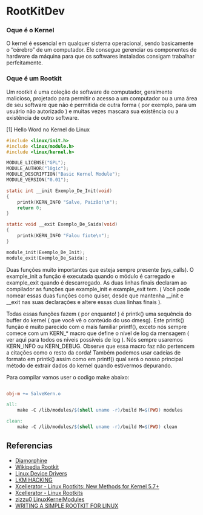 # RootKitDev


### Oque é o Kernel
O kernel é essencial em qualquer sistema operacional, sendo basicamente o “cérebro” de um computador. Ele consegue gerenciar os componentes de hardware da máquina para que os softwares instalados consigam trabalhar perfeitamente.

### Oque é um Rootkit
Um rootkit é uma coleção de software de computador, geralmente malicioso, projetado para permitir o acesso a um computador ou a uma área de seu software que não é permitida de outra forma ( por exemplo, para um usuário não autorizado ) e muitas vezes mascara sua existência ou a existência de outro software. 


[1] Hello Word no Kernel do Linux

```c
#include <linux/init.h>
#include <linux/module.h>
#include <linux/kernel.h>

MODULE_LICENSE("GPL");
MODULE_AUTHOR("l0gic");
MODULE_DESCRIPTION("Basic Kernel Module");
MODULE_VERSION("0.01");

static int __init Exemplo_De_Init(void)
{
    printk(KERN_INFO "Salve, Paizão!\n");
    return 0;
}

static void __exit Exemplo_De_Saida(void)
{
    printk(KERN_INFO "Falou fiote\n");
}

module_init(Exemplo_De_Init);
module_exit(Exemplo_De_Saida);

```

Duas funções muito importantes que esteja sempre presente (sys_calls). O example_init a função é executada quando o módulo é carregado e example_exit quando é descarregado. As duas linhas finais declaram ao compilador as funções que example_init e example_exit tem. ( Você pode nomear essas duas funções como quiser, desde que mantenha __init e __exit nas suas declarações e altere essas duas linhas finais ).

Todas essas funções fazem ( por enquanto! ) é printk() uma sequência do buffer do kernel ( que você vê o conteúdo do uso dmesg). Este printk() função é muito parecido com o mais familiar printf(), exceto nós sempre comece com um KERN_* macro que define o nível de log da mensagem ( ver aqui para todos os níveis possíveis de log ). Nós sempre usaremos KERN_INFO ou KERN_DEBUG. Observe que essa macro faz não pertencem a citações como o resto da corda! Também podemos usar cadeias de formato em printk() assim como em printf() qual será o nosso principal método de extrair dados do kernel quando estivermos depurando.

Para compilar vamos user o codigo make abaixo:

```Makefile

obj-m += SalveKern.o

all:
    make -C /lib/modules/$(shell uname -r)/build M=$(PWD) modules

clean:
    make -C /lib/modules/$(shell uname -r)/build M=$(PWD) clean

```

Referencias
--
- [Diamorphine](https://github.com/m0nad/Diamorphine)
- [Wikipedia Rootkit](https://en.wikipedia.org/wiki/Rootkit)
- [Linux Device Drivers](http://lwn.net/Kernel/LDD3/)
- [LKM HACKING](https://web.archive.org/web/20140701183221/https://www.thc.org/papers/LKM_HACKING.html)
- [Xcellerator - Linux Rootkits: New Methods for Kernel 5.7+](https://xcellerator.github.io/posts/linux_rootkits_11/)
- [Xcellerator - Linux Rootkits](https://xcellerator.github.io/posts/linux_rootkits_01/)
- [zizzu0 LinuxKernelModules](https://github.com/zizzu0/LinuxKernelModules/)
- [WRITING A SIMPLE ROOTKIT FOR LINUX](https://web.archive.org/web/20160620231623/http://big-daddy.fr/repository/Documentation/Hacking/Security/Malware/Rootkits/writing-rootkit.txt)